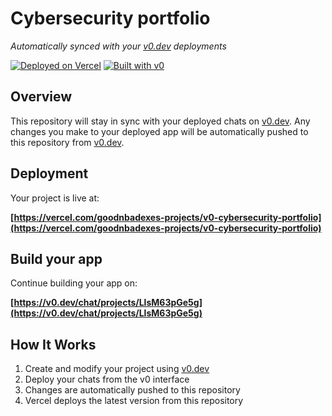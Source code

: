 # Cybersecurity portfolio

*Automatically synced with your [v0.dev](https://v0.dev) deployments*

[![Deployed on Vercel](https://img.shields.io/badge/Deployed%20on-Vercel-black?style=for-the-badge&logo=vercel)](https://vercel.com/goodnbadexes-projects/v0-cybersecurity-portfolio)
[![Built with v0](https://img.shields.io/badge/Built%20with-v0.dev-black?style=for-the-badge)](https://v0.dev/chat/projects/LlsM63pGe5g)

## Overview

This repository will stay in sync with your deployed chats on [v0.dev](https://v0.dev).
Any changes you make to your deployed app will be automatically pushed to this repository from [v0.dev](https://v0.dev).

## Deployment

Your project is live at:

**[https://vercel.com/goodnbadexes-projects/v0-cybersecurity-portfolio](https://vercel.com/goodnbadexes-projects/v0-cybersecurity-portfolio)**

## Build your app

Continue building your app on:

**[https://v0.dev/chat/projects/LlsM63pGe5g](https://v0.dev/chat/projects/LlsM63pGe5g)**

## How It Works

1. Create and modify your project using [v0.dev](https://v0.dev)
2. Deploy your chats from the v0 interface
3. Changes are automatically pushed to this repository
4. Vercel deploys the latest version from this repository
